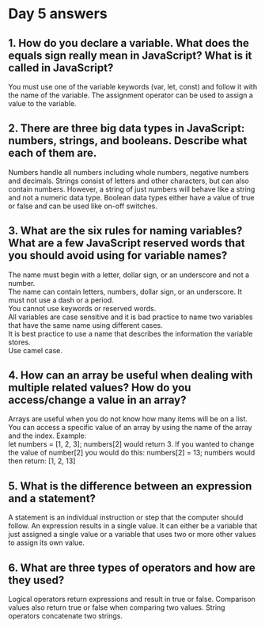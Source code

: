 # Day 5 answers  

## 1.  How do you declare a variable. What does the equals sign really mean in JavaScript? What is it called in JavaScript?  
You must use one of the variable keywords (var, let, const) and follow it with the name of the variable. The assignment operator can be used to assign a value to the variable.  
## 2.  There are three big data types in JavaScript: numbers, strings, and booleans. Describe what each of them are.  
Numbers handle all numbers including whole numbers, negative numbers and decimals. Strings consist of letters and other characters, but can also contain numbers. However, a string of just numbers will behave like a string and not a numeric data type. Boolean data types either have a value of true or false and can be used like on-off switches.  
## 3.  What are the six rules for naming variables? What are a few JavaScript reserved words that you should avoid using for variable names?  
The name must begin with a letter, dollar sign, or an underscore and not a number.  
The name can contain letters, numbers, dollar sign, or an underscore. It must not use a dash or a period.  
You cannot use keywords or reserved words.  
All variables are case sensitive and it is bad practice to name two variables that have the same name using different cases.  
It is best practice to use a name that describes the information the variable stores.  
Use camel case.  
## 4.  How can an array be useful when dealing with multiple related values? How do you access/change a value in an array?  
Arrays are useful when you do not know how many items will be on a list. You can access a specific value of an array by using the name of the array and the index. Example:  
let numbers = [1, 2, 3];
numbers[2] would return 3. If you wanted to change the value of number[2] you would do this:
numbers[2] = 13;
numbers would then return:
[1, 2, 13]  
## 5.  What is the difference between an expression and a statement?  
A statement is an individual instruction or step that the computer should follow. An expression results in a single value. It can either be a variable that just assigned a single value or a variable that uses two or more other values to assign its own value.  
## 6.  What are three types of operators and how are they used?  
Logical operators return expressions and result in true or false. Comparison values also return true or false when comparing two values. String operators concatenate two strings.
